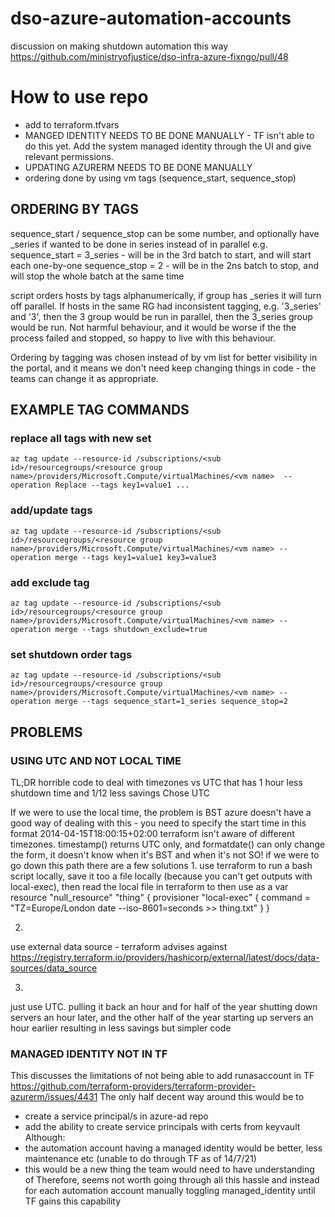 # dso-azure-automation-accounts

discussion on making shutdown automation this way https://github.com/ministryofjustice/dso-infra-azure-fixngo/pull/48

# How to use repo
- add to terraform.tfvars
- MANGED IDENTITY NEEDS TO BE DONE MANUALLY - TF isn't able to do this yet. Add the system managed identity through the UI and give relevant permissions.
- UPDATING AZURERM NEEDS TO BE DONE MANUALLY
- ordering done by using vm tags (sequence_start, sequence_stop)


## ORDERING BY TAGS

sequence_start / sequence_stop can be some number, and optionally have _series if wanted to be done in series instead of in parallel
e.g. 
sequence_start = 3_series - will be in the 3rd batch to start, and will start each one-by-one 
sequence_stop = 2 - will be in the 2ns batch to stop, and will stop the whole batch at the same time 

script orders hosts by tags alphanumerically, if group has _series it will turn off parallel.
If hosts in the same RG had inconsistent tagging, e.g. '3_series' and '3', then the 3 group would be run in parallel, then the 3_series group would be run.
Not harmful behaviour, and it would be worse if the the process failed and stopped, so happy to live with this behaviour.

Ordering by tagging was chosen instead of by vm list for better visibility in the portal, and it means we don't need keep changing things in code - the teams can change it as appropriate.

## EXAMPLE TAG COMMANDS

### replace all tags with new set
```
az tag update --resource-id /subscriptions/<sub id>/resourcegroups/<resource group name>/providers/Microsoft.Compute/virtualMachines/<vm name>	--operation Replace --tags key1=value1 ...
```

### add/update tags
```
az tag update --resource-id /subscriptions/<sub id>/resourcegroups/<resource group name>/providers/Microsoft.Compute/virtualMachines/<vm name> --operation merge --tags key1=value1 key3=value3
```

### add exclude tag
```
az tag update --resource-id /subscriptions/<sub id>/resourcegroups/<resource group name>/providers/Microsoft.Compute/virtualMachines/<vm name> --operation merge --tags shutdown_exclude=true
```

### set shutdown order tags
```
az tag update --resource-id /subscriptions/<sub id>/resourcegroups/<resource group name>/providers/Microsoft.Compute/virtualMachines/<vm name> --operation merge --tags sequence_start=1_series sequence_stop=2
```


## PROBLEMS

### USING UTC AND NOT LOCAL TIME
TL;DR
horrible code to deal with timezones vs UTC that has 1 hour less shutdown time and 1/12 less savings
Chose UTC

If we were to use the local time, the problem is BST
azure doesn't have a good way of dealing with this - you need to specify the start time in this format
2014-04-15T18:00:15+02:00
terraform isn't aware of different timezones. timestamp() returns UTC only, and formatdate() can only change the form, it doesn't know when it's BST and when it's not
SO! if we were to go down this path there are a few solutions
1.
use terraform to run a bash script locally, save it too a file locally (because you can't get outputs with local-exec), then read the local file in terraform to then use as a var
resource "null_resource" "thing" {
  provisioner "local-exec" {
      command = "TZ=Europe/London date --iso-8601=seconds >> thing.txt"
  }
}

2.
use external data source - terraform advises against https://registry.terraform.io/providers/hashicorp/external/latest/docs/data-sources/data_source

3.
just use UTC. pulling it back an hour and for half of the year shutting down servers an hour later, and the other half of the year starting up servers an hour earlier
resulting in less savings but simpler code


### MANAGED IDENTITY NOT IN TF
This discusses the limitations of not being able to add runasaccount in TF https://github.com/terraform-providers/terraform-provider-azurerm/issues/4431
The only half decent way around this would be to
 - create a service principal/s in azure-ad repo
 - add the ability to create service principals with certs from keyvault
Although: 
 - the automation account having a managed identity would be better, less maintenance etc (unable to do through TF as of 14/7/21)
 - this would be a new thing the team would need to have understanding of
 Therefore, seems not worth going through all this hassle and instead for each automation account manually toggling managed_identity until TF gains this capability
